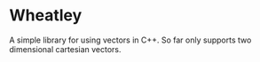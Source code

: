 # Wheatley
A simple library for using vectors in C++. So far only supports two dimensional cartesian vectors.
